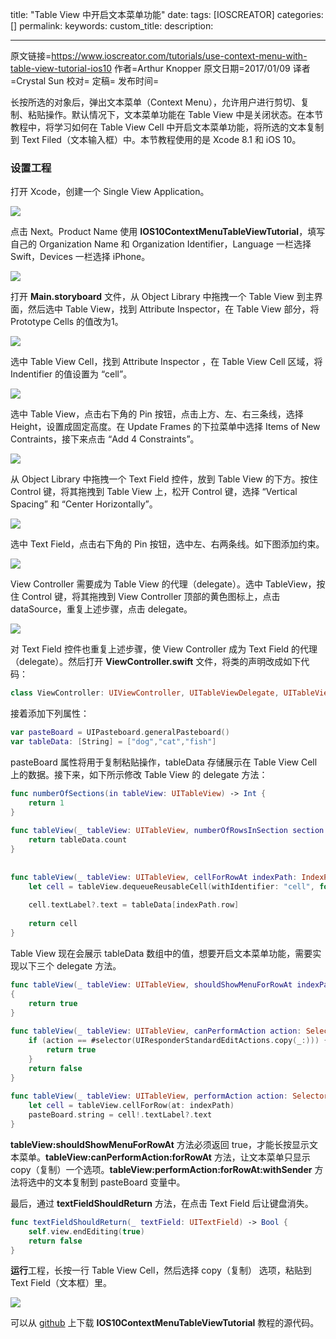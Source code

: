 title: "Table View 中开启文本菜单功能"
date: 
tags: [IOSCREATOR]
categories: []
permalink: 
keywords: 
custom_title: 
description: 

------

原文链接=https://www.ioscreator.com/tutorials/use-context-menu-with-table-view-tutorial-ios10
作者=Arthur Knopper
原文日期=2017/01/09
译者=Crystal Sun
校对=
定稿=
发布时间=

<!--此处开始正文-->

长按所选的对象后，弹出文本菜单（Context Menu），允许用户进行剪切、复制、粘贴操作。默认情况下，文本菜单功能在 Table View 中是关闭状态。在本节教程中，将学习如何在 Table View Cell 中开启文本菜单功能，将所选的文本复制到 Text Filed（文本输入框）中。本节教程使用的是 Xcode 8.1 和 iOS 10。

### 设置工程

打开 Xcode，创建一个 Single View Application。

![](https://static1.squarespace.com/static/52428a0ae4b0c4a5c2a2cede/t/58ff88928419c2b2a27d0754/1493141675229/single-view-xcode-template?format=1500w)

点击 Next。Product Name 使用 **IOS10ContextMenuTableViewTutorial**，填写自己的 Organization Name 和 Organization Identifier，Language 一栏选择 Swift，Devices 一栏选择 iPhone。

![](https://static1.squarespace.com/static/52428a0ae4b0c4a5c2a2cede/t/587284518419c2902d0b4038/1483899997903/?format=1500w)

打开 **Main.storyboard** 文件，从 Object Library 中拖拽一个 Table View 到主界面，然后选中 Table View，找到 Attribute Inspector，在 Table View 部分，将 Prototype Cells 的值改为1。

![](https://static1.squarespace.com/static/52428a0ae4b0c4a5c2a2cede/t/58728478414fb539f1673cc0/1483900034219/?format=500w)

选中 Table View Cell，找到 Attribute Inspector ，在 Table View Cell 区域，将 Indentifier 的值设置为 “cell”。

![](https://static1.squarespace.com/static/52428a0ae4b0c4a5c2a2cede/t/58728493bf629afa514967a5/1483900060894/?format=750w)

选中 Table View，点击右下角的 Pin 按钮，点击上方、左、右三条线，选择 Height，设置成固定高度。在 Update Frames 的下拉菜单中选择 Items of New Contraints，接下来点击 “Add 4 Constraints”。

![](https://static1.squarespace.com/static/52428a0ae4b0c4a5c2a2cede/t/587284b5725e2549f7b0a58c/1483900094417/?format=750w)

从 Object Library 中拖拽一个 Text Field 控件，放到 Table View 的下方。按住 Control 键，将其拖拽到 Table View 上，松开 Control 键，选择 “Vertical Spacing” 和 “Center Horizontally”。

![](https://static1.squarespace.com/static/52428a0ae4b0c4a5c2a2cede/t/587285ead1758edd735361d8/1483900403738/Autolayout-Pinleftandright.png?format=500w)

选中 Text Field，点击右下角的 Pin 按钮，选中左、右两条线。如下图添加约束。

![](https://static1.squarespace.com/static/52428a0ae4b0c4a5c2a2cede/t/587286031e5b6c9fdaadb7b3/1483900432899/?format=750w)

View Controller 需要成为 Table View 的代理（delegate）。选中 TableView，按住 Control 键，将其拖拽到 View Controller 顶部的黄色图标上，点击 dataSource，重复上述步骤，点击 delegate。

![](https://static1.squarespace.com/static/52428a0ae4b0c4a5c2a2cede/t/58728664bebafb08e6a84d26/1483900526787/?format=300w)

对 Text Field 控件也重复上述步骤，使 View Controller 成为 Text Field 的代理（delegate）。然后打开 **ViewController.swift** 文件，将类的声明改成如下代码：

```swift
class ViewController: UIViewController, UITableViewDelegate, UITableViewDataSource, UITextFieldDelegate {
```

接着添加下列属性：

```swift
var pasteBoard = UIPasteboard.generalPasteboard()
var tableData: [String] = ["dog","cat","fish"]
```

pasteBoard 属性将用于复制粘贴操作，tableData 存储展示在 Table View Cell 上的数据。接下来，如下所示修改 Table View 的 delegate 方法：

```swift
func numberOfSections(in tableView: UITableView) -> Int {
    return 1
}
    
func tableView(_ tableView: UITableView, numberOfRowsInSection section: Int) -> Int {
    return tableData.count
}
    
    
func tableView(_ tableView: UITableView, cellForRowAt indexPath: IndexPath) -> UITableViewCell {
    let cell = tableView.dequeueReusableCell(withIdentifier: "cell", for: indexPath)
        
    cell.textLabel?.text = tableData[indexPath.row]
        
    return cell
}
```

Table View 现在会展示 tableData 数组中的值，想要开启文本菜单功能，需要实现以下三个 delegate 方法。

```swift
func tableView(_ tableView: UITableView, shouldShowMenuForRowAt indexPath: IndexPath) -> Bool
{
    return true
}
    
func tableView(_ tableView: UITableView, canPerformAction action: Selector, forRowAt indexPath: IndexPath, withSender sender: Any?) -> Bool {
    if (action == #selector(UIResponderStandardEditActions.copy(_:))) {
        return true
    }
    return false
}
    
func tableView(_ tableView: UITableView, performAction action: Selector, forRowAt indexPath: IndexPath, withSender sender: Any?) {
    let cell = tableView.cellForRow(at: indexPath)
    pasteBoard.string = cell!.textLabel?.text
}
```

**tableView:shouldShowMenuForRowAt** 方法必须返回 true，才能长按显示文本菜单。**tableView:canPerformAction:forRowAt** 方法，让文本菜单只显示 copy（复制）一个选项。**tableView:performAction:forRowAt:withSender** 方法将选中的文本复制到 pasteBoard 变量中。

最后，通过 **textFieldShouldReturn** 方法，在点击 Text Field 后让键盘消失。

```swift
func textFieldShouldReturn(_ textField: UITextField) -> Bool {
    self.view.endEditing(true)
    return false
}
```

**运行**工程，长按一行 Table View Cell，然后选择 copy（复制） 选项，粘贴到 Text Field（文本框）里。

![](https://static1.squarespace.com/static/52428a0ae4b0c4a5c2a2cede/t/58728d2c1b631b6a2299ad67/1483902262012/?format=750w)

可以从 [github](https://github.com/ioscreator/ioscreator) 上下载 **IOS10ContextMenuTableViewTutorial** 教程的源代码。